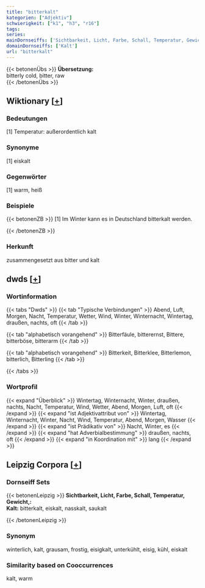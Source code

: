 ```yaml
---
title: "bitterkalt"
kategorien: ["Adjektiv"]
schwierigkeit: ["k1", "h3", "r16"]
tags:
series:
mainDornseiffs: ['Sichtbarkeit, Licht, Farbe, Schall, Temperatur, Gewicht,']
domainDornseiffs: ['Kalt']
url: "bitterkalt"
---
```


{{< betonenÜbs >}}
**Übersetzung:**  
bitterly cold, bitter, raw  
{{< /betonenÜbs >}}

## Wiktionary [[+](https://de.wiktionary.org/wiki/bitterkalt)]

### Bedeutungen
[1] Temperatur: außerordentlich kalt  

### Synonyme
[1] eiskalt  

### Gegenwörter
[1] warm, heiß  

### Beispiele
{{< betonenZB >}}
[1] Im Winter kann es in Deutschland bitterkalt werden.  

{{< /betonenZB >}}
### Herkunft
zusammengesetzt aus bitter und kalt  



## dwds [[+](https://www.dwds.de/wb/bitterkalt)]

### Wortinformation
{{< tabs "Dwds" >}}
{{< tab "Typische Verbindungen" >}}
Abend, Luft, Morgen, Nacht, Temperatur, Wetter, Wind, Winter, Winternacht, Wintertag, draußen, nachts, oft
{{< /tab >}}

{{< tab "alphabetisch vorangehend" >}}
Bitterfäule, bitterernst, Bittere, bitterböse, bitterarm
{{< /tab >}}

{{< tab "alphabetisch vorangehend" >}}
Bitterkeit, Bitterklee, Bitterlemon, bitterlich, Bitterling
{{< /tab >}}

{{< /tabs >}}

### Wortprofil
{{< expand "Überblick" >}} Wintertag, Winternacht, Winter, draußen, nachts, Nacht, Temperatur, Wind, Wetter, Abend, Morgen, Luft, oft {{< /expand >}}
{{< expand "ist Adjektivattribut von" >}} Wintertag, Winternacht, Winter, Nacht, Wind, Temperatur, Abend, Morgen, Wasser {{< /expand >}}
{{< expand "ist Prädikativ von" >}} Nacht, Winter, es {{< /expand >}}
{{< expand "hat Adverbialbestimmung" >}} draußen, nachts, oft {{< /expand >}}
{{< expand "in Koordination mit" >}} lang {{< /expand >}}

## Leipzig Corpora [[+](https://corpora.uni-leipzig.de/en/res?word=bitterkalt&corpusId=deu_newscrawl-public_2018)]

### Dornseiff Sets
{{< betonenLeipzig >}}
**Sichtbarkeit, Licht, Farbe, Schall, Temperatur, Gewicht,:**  
**Kalt:** bitterkalt, eiskalt, nasskalt, saukalt  

{{< /betonenLeipzig >}}

### Synonym
winterlich, kalt, grausam, frostig, eisigkalt, unterkühlt, eisig, kühl, eiskalt


### Similarity based on Cooccurrences
kalt, warm

